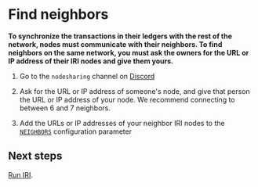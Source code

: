 # Find neighbors

**To synchronize the transactions in their ledgers with the rest of the network, nodes must communicate with their neighbors. To find neighbors on the same network, you must ask the owners for the URL or IP address of their IRI nodes and give them yours.**

1. Go to the `nodesharing` channel on [Discord](https://discord.iota.org)

2. Ask for the URL or IP address of someone's node, and give that person the URL or IP address of your node. We recommend connecting to between 6 and 7 neighbors.

3. Add the URLs or IP addresses of your neighbor IRI nodes to the [`NEIGHBORS`](../references/iri-configuration-options.md#neighbors) configuration parameter

## Next steps

[Run IRI](../how-to-guides/install-iri.md).
